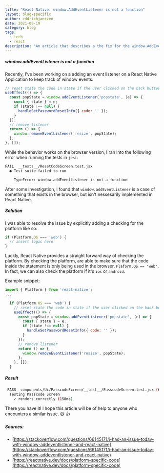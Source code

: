 ```yaml
---
title: "React Native: window.AddEventListener is not a function"
layout: blog-specific
author: eddrichjanzzen
date: 2021-09-19
category: blog
tags:
  - tech
  - react
description: "An article that describes a the fix for the window.AddEventListener is not a function."
---
```


##### window.addEventListener is not a function

Recently, I've been working on a adding an event listener on a React Native Application to keep track of window events.

```js
// reset state the code in state if the user clicked on the back button in browser
useEffect(() => {
  const popState = window.addEventListener('popstate', (e) => {
    const { state } = e;
    if (state !== null) {
      handleSetPasswordResetInfo({ code: '' });
    }
  });
  // remove listener
  return () => {
    window.removeEventListener('resize', popState);
  };
}, []);

```

While the behavior works on the browser version, I ran into the following error when running the tests in `jest`: 

```bash
FAIL  __tests__/ResetCodeScreen.test.jsx
  ● Test suite failed to run

    TypeError: window.addEventListener is not a function
```

After some investigation, I found that `window.addEventListener` is a case of something that  exists in the browser, but isn't nessesarily implemented in React Native. 


##### Solution

I was able to resolve the issue by explicitly adding a checking for the platform like so: 

```js
if (Platform.OS === 'web') {
  // insert logic here
}
```

Luckly, React Native provides a straight forward way of checking the platform. By checking the platform, are able to make sure that the code inside the statement is only being used in the browser. `Plaform.OS == 'web'`. In fact, we can also check the platform if it's `ios` or `android`.  

Example snippet: 

```js
import { Platform } from 'react-native';
...

  if (Platform.OS === 'web') {
    // reset state the code in state if the user clicked on the back button in browser
    useEffect(() => {
      const popState = window.addEventListener('popstate', (e) => {
        const { state } = e;
        if (state !== null) {
          handleSetPasswordResetInfo({ code: '' });
        }
      });
      // remove listener
      return () => {
        window.removeEventListener('resize', popState);
      };
    }, []);
  }
```

##### Result

```bash
 PASS  components/Ui/PasscodeScreen/__test__/PasscodeScreen.test.jsx (6.476s)
  Testing Passcode Screen
    ✓ renders correctly (158ms)
```

There you have it! I hope this article will be of help to anyone who encounters a similar issue. :smile: :thumbsup:

##### Sources: 

- [https://stackoverflow.com/questions/66145171/i-had-an-issue-today-with-window-addeventlistener-and-react-native](https://stackoverflow.com/questions/66145171/i-had-an-issue-today-with-window-addeventlistener-and-react-native)
- [https://reactnative.dev/docs/platform-specific-code](https://reactnative.dev/docs/platform-specific-code)
